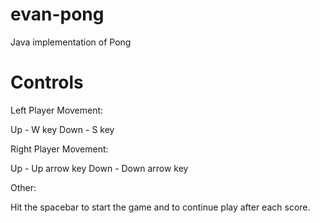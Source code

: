 evan-pong
=========

Java implementation of Pong

Controls
========

Left Player Movement:

Up - W key
Down - S key

Right Player Movement:

Up - Up arrow key
Down - Down arrow key

Other:

Hit the spacebar to start the game and to continue play after each score.
